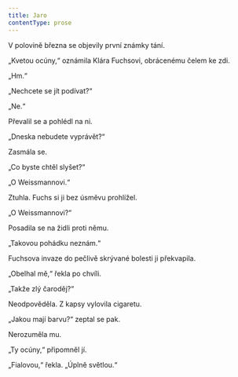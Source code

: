 ```yaml
---
title: Jaro
contentType: prose
---
```


<section>

V polovině března se objevily první známky tání.

„Kvetou ocúny,“ oznámila Klára Fuchsovi, obrácenému čelem ke zdi.

„Hm.“

„Nechcete se jít podívat?“

„Ne.“

Převalil se a pohlédl na ni.

„Dneska nebudete vyprávět?“

Zasmála se.

„Co byste chtěl slyšet?“

„O Weissmannovi.“

Ztuhla. Fuchs si ji bez úsměvu prohlížel.

„O Weissmannovi?“

Posadila se na židli proti němu.

„Takovou pohádku neznám.“

Fuchsova invaze do pečlivě skrývané bolesti ji překvapila.

„Obelhal mě,“ řekla po chvíli.

„Takže zlý čaroděj?“

Neodpověděla. Z kapsy vylovila cigaretu.

„Jakou mají barvu?“ zeptal se pak.

Nerozuměla mu.

„Ty ocúny,“ připomněl jí.

„Fialovou,“ řekla. „Úplně světlou.“

</section>
